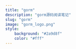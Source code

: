 ```yaml
---
title: "gorm"
description: "gorm源码阅读笔记"
slug: "gorm"
image: "gorm_logo.png"
style:
    background: "#2a9d8f"
    color: "#fff"
---
```

